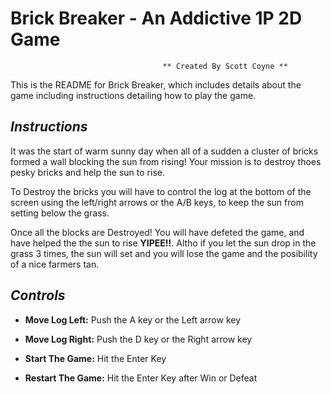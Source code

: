 # Brick  Breaker - An Addictive 1P 2D Game 

                                      ** Created By Scott Coyne **

This is the README for Brick Breaker, which includes details about the game including instructions detailing how to play the game.

## <i>Instructions</i>

It was the start of warm sunny day when all of a sudden a cluster of bricks formed a wall blocking the sun from rising! Your mission is to destroy thoes pesky bricks and help the sun to rise.

To Destroy the bricks you will have to control the log at the bottom of the screen using the left/right arrows or the A/B keys, to keep the sun from setting below the grass. 

Once all the blocks are Destroyed! You will have defeted the game, and have helped the the sun to rise <b>YIPEE!!</b>. Altho if you let the sun drop in the grass 3 times, the sun will set and you will lose the game and the posibility of a nice farmers tan.

## <i>Controls</i>

* <b>Move Log Left:</b>    Push the A key or the Left arrow key
* <b>Move Log  Right:</b>  Push the D key or the Right arrow key

* <b>Start The Game:</b>   Hit the Enter Key
* <b>Restart The Game:</b> Hit the Enter Key after Win or Defeat
